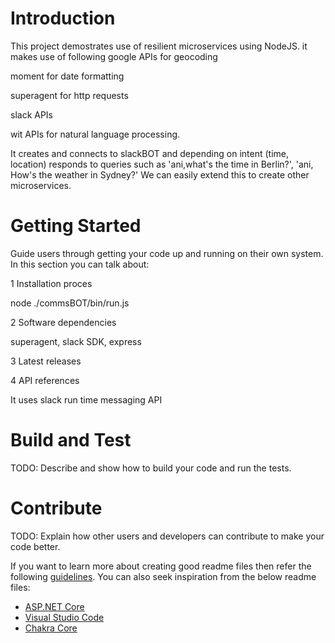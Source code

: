 # Introduction
This project demostrates use of resilient microservices using NodeJS. it makes use of following 
google APIs for geocoding

moment for date formatting

superagent for http requests

slack APIs

wit APIs for natural language processing.

It creates and connects to slackBOT and depending on intent (time, location) responds to queries such as 'ani,what's the time in Berlin?', 'ani, How's the weather in Sydney?'
We can easily extend this to create other microservices.

# Getting Started
Guide users through getting your code up and running on their own system. In this section you can talk about:

1 Installation proces

node ./commsBOT/bin/run.js

2 Software dependencies

superagent, 
slack SDK, 
express

3 Latest releases

4 API references

It uses slack run time messaging API

# Build and Test
TODO: Describe and show how to build your code and run the tests. 

# Contribute
TODO: Explain how other users and developers can contribute to make your code better. 

If you want to learn more about creating good readme files then refer the following [guidelines](https://www.visualstudio.com/en-us/docs/git/create-a-readme). You can also seek inspiration from the below readme files:
- [ASP.NET Core](https://github.com/aspnet/Home)
- [Visual Studio Code](https://github.com/Microsoft/vscode)
- [Chakra Core](https://github.com/Microsoft/ChakraCore)

